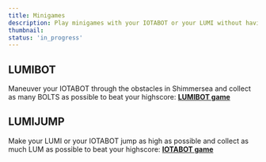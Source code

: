 ```yaml
---
title: Minigames
description: Play minigames with your IOTABOT or your LUMI without having to own any NFT
thumbnail: 
status: 'in_progress'
---
```


## LUMIBOT

Maneuver your IOTABOT through the obstacles in Shimmersea and collect as many BOLTS as possible to beat your highscore: **[LUMIBOT game](https://lumibot.iotabots.io/)**


## LUMIJUMP

Make your LUMI or your IOTABOT jump as high as possible and collect as much LUM as possible to beat your highscore: **[IOTABOT game](https://lumijump.shimmersea.finance/)**